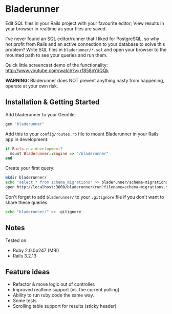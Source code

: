 # Bladerunner

Edit SQL files in your Rails project with your favourite editor; View results in your browser in realtime as your files are saved.

I've never found an SQL editor/runner that I liked for PostgreSQL, so why not profit from Rails and an active connection to your database to solve this problem? Write SQL files in `bladerunner/*.sql` and open your browser to the mounted path to see your queries and run them.

Quick little screencast demo of the functionality: http://www.youtube.com/watch?v=r1858nYdQQk

**WARNING:** Bladerunner does NOT prevent anything nasty from happening, operate at your own risk.

## Installation & Getting Started

Add bladerunner to your Gemfile:

```ruby
gem "bladerunner"
```

Add this to your `config/routes.rb` file to mount Bladerunner in your Rails app in development:

```ruby
if Rails.env.development?
  mount Bladerunner::Engine => "/bladerunner"
end
```

Create your first query:

```sh
mkdir bladerunner/
echo "select * from schema_migrations" >> bladerunner/schema-migrations.sql
open http://localhost:3000/bladerunner/run?filename=schema-migrations.sql
```

Don't forget to add `bladerunner/` to your `.gitignore` file if you don't want to share these queries.

```sh
echo "bladerunner/" >> .gitignore
```

## Notes

Tested on:

* Ruby 2.0.0p247 (MRI)
* Rails 3.2.13


## Feature ideas

* Refactor & move logic out of controller.
* Improved realtime support (vs. the current polling).
* Ability to run ruby code the same way.
* Some tests
* Scrolling table support for results (sticky header)
